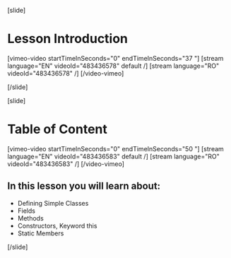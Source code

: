 [slide]

# Lesson Introduction

[vimeo-video startTimeInSeconds="0" endTimeInSeconds="37 "]
[stream language="EN" videoId="483436578" default /]
[stream language="RO" videoId="483436578"  /]
[/video-vimeo]

[/slide]

[slide]

# Table of Content

[vimeo-video startTimeInSeconds="0" endTimeInSeconds="50 "]
[stream language="EN" videoId="483436583" default /]
[stream language="RO" videoId="483436583"  /]
[/video-vimeo]

## In this lesson you will learn about:

- Defining Simple Classes
- Fields 
- Methods
- Constructors, Keyword this
- Static Members

[/slide]

